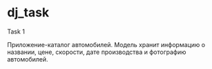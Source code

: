 # dj_task
Task 1

Приложение-каталог автомобилей. Модель хранит информацию о названии, цене, скорости, дате производства и фотографию автомобилей.
